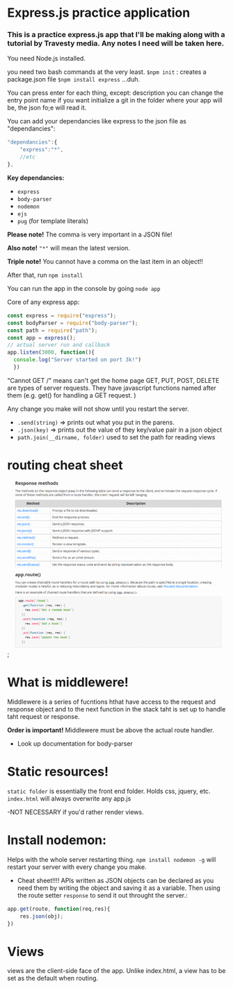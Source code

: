 # Express.js practice application

### This is a practice express.js app that I'll be making along with a tutorial by Travesty media. Any notes I need will be taken here. 

You need Node.js installed. 

you need two bash commands at the very least. 
`$npm init` : creates a package.json file
`$npm install express` ...duh. 

You can press enter for each thing, except:
description
you can change the entry point name if you want
initialize a git in the folder where your app will be, the json fo;e will read it. 

You can add your dependancies like express to the json file as "dependancies":

```javascript
"dependancies":{
    "express":"*",
    //etc
},
```

**Key dependancies:**
  * `express`
  * `body-parser`
  * `nodemon`
  * `ejs`
  * `pug` (for template literals)

**Please note!** The comma is very important in a JSON file!

**Also note!** `"*"` will mean the latest version. 

**Triple note!** You cannot have a comma on the last item in an object!! 


After that, run `npm install`

You can run the app in the console by going `node app`

Core of any express app: 
```javascript
const express = require("express");
const bodyParser = require("body-parser");
const path = require("path");
const app = express();
// actual server run and callback
app.listen(3000, function(){
  console.log("Server started on port 3k!")
  })
  ```

"Cannot GET /" means can't get the home page
GET, PUT, POST, DELETE are types of server requests. They have javascript functions named after them (e.g. get() for handling a GET request. )

Any change you make will not show until you restart the server. 

  * `.send(string)` => prints out what you put in the parens.
  * `.json(key)` => prints out the value of they key/value pair in a json object
  * `path.join(__dirname, folder)` used to set the path for reading views

# routing cheat sheet

![alt-text](https://github.com/SiouxsieAsylum/practice-express-app/blob/master/public/images/express-routing.png);

# What is middlewere!

Middlewere is a series of fucntions hthat have access to the request and response object and to the next function in the stack taht is set up to handle taht request or response. 

**Order is important!** Middlewere must be above the actual route handler. 

   * Look up documentation for body-parser

# Static resources!

 `static folder` is essentially the front end folder. Holds css, jquery, etc. 
 `index.html` will always overwrite any app.js

   -NOT NECESSARY if you'd rather render views. 

# Install nodemon:
Helps with the whole server restarting thing.
`npm install nodemon -g` will restart your server with every change you make. 

  * Cheat sheet!!!!
APIs written as JSON objects can be declared as you need them by writing the object and saving it as a variable. Then using the route setter `response` to send it out throught the server.: 

```javascript
app.get(route, function(req,res){
    res.json(obj);
})
```  


# Views
views are the client-side face of the app. 
Unlike index.html, a view has to be set as the default when routing. 








